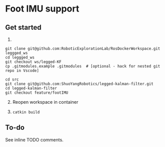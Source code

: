 # Foot IMU support

## Get started

1. 
```
git clone git@github.com:RoboticExplorationLab/RosDockerWorkspace.git leggged_ws
cd leggged_ws
git checkout ws/legged-KF
cp .gitmodules.example .gitmodules  # [optional - hack for nested git repo in Vscode]

cd src
git clone git@github.com:ShuoYangRobotics/legged-kalman-filter.git
cd legged-kalman-filter
git checkout feature/footIMU
```

2. Reopen workspace in container

3. `catkin build`

## To-do

See inline TODO comments.


